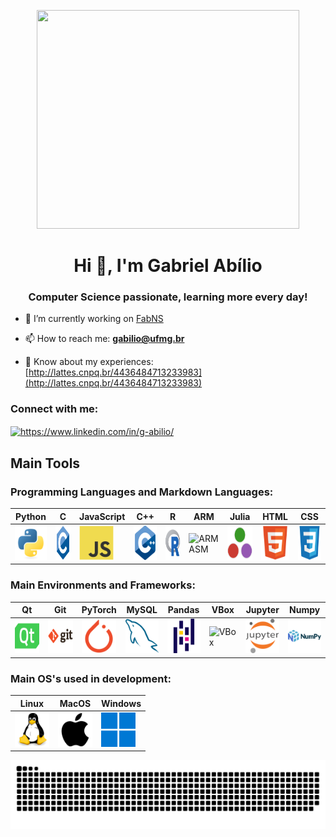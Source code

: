 <p align="center">
  <img src="https://images-wixmp-ed30a86b8c4ca887773594c2.wixmp.com/f/db02d444-03a2-431c-a0cb-349775b57e78/dc0zqfm-bf444754-929c-4ca9-be26-ccd67f9f0002.gif?token=eyJ0eXAiOiJKV1QiLCJhbGciOiJIUzI1NiJ9.eyJzdWIiOiJ1cm46YXBwOjdlMGQxODg5ODIyNjQzNzNhNWYwZDQxNWVhMGQyNmUwIiwiaXNzIjoidXJuOmFwcDo3ZTBkMTg4OTgyMjY0MzczYTVmMGQ0MTVlYTBkMjZlMCIsIm9iaiI6W1t7InBhdGgiOiJcL2ZcL2RiMDJkNDQ0LTAzYTItNDMxYy1hMGNiLTM0OTc3NWI1N2U3OFwvZGMwenFmbS1iZjQ0NDc1NC05MjljLTRjYTktYmUyNi1jY2Q2N2Y5ZjAwMDIuZ2lmIn1dXSwiYXVkIjpbInVybjpzZXJ2aWNlOmZpbGUuZG93bmxvYWQiXX0.zM8ZvuMMJb1FItVpR9vCw_rn0YvvTAJsmLQ-L4C6dXQ", height="350" width="420">
</p>

<h1 align="center">Hi 👋, I'm Gabriel Abílio</h1>
<h3 align="center">Computer Science passionate, learning more every day!</h3>

- 🌱 I’m currently working on [FabNS](https://www.fabns.com.br)

- 📫 How to reach me: **gabilio@ufmg.br**

- 📄 Know about my experiences: [http://lattes.cnpq.br/4436484713233983](http://lattes.cnpq.br/4436484713233983)

<h3 align="left">Connect with me:</h3>
<p align="left">
<a href="https://www.linkedin.com/in/g-abilio/" target="blank"><img align="center" src="https://raw.githubusercontent.com/rahuldkjain/github-profile-readme-generator/master/src/images/icons/Social/linked-in-alt.svg" alt="https://www.linkedin.com/in/g-abilio/" height="30" width="40" /></a>
</p>

## Main Tools 
<div>

### Programming Languages and Markdown Languages:
| Python | C | JavaScript | C++ | R | ARM | Julia | HTML | CSS | 
|----------|----------|----------|-----|-----|-------|-------|-------|------| 
|  <img src="https://github.com/devicons/devicon/blob/master/icons/python/python-original.svg" title="Python"  alt="Python" width="55" height="55"/> |  <img src="https://github.com/devicons/devicon/blob/master/icons/c/c-original.svg" title="C"  alt="C" width="55" height="55"/> |  <img src="https://github.com/devicons/devicon/blob/master/icons/javascript/javascript-original.svg" title="JavaScript" alt="JavaScript" width="55" height="55"/> |  <img src="https://github.com/devicons/devicon/blob/master/icons/cplusplus/cplusplus-original.svg" title="C++" alt="C++" width="55" height="55"/>|  <img src="https://github.com/devicons/devicon/blob/master/icons/r/r-original.svg" title="R" alt="R" width="55" height="55"/>| <img src="https://github.com/simple-icons/simple-icons/blob/develop/icons/arm.svg" title="ARM ASM" alt="ARM ASM" width="55" height="55"/>| <img src="https://github.com/devicons/devicon/blob/master/icons/julia/julia-original.svg" title="Julia" alt="Julia" width="55" height="55"/>| <img src="https://github.com/devicons/devicon/blob/master/icons/html5/html5-original.svg" title="HTML" alt="HTML" width="55" height="55"/>|  <img src="https://github.com/devicons/devicon/blob/master/icons/css3/css3-original.svg" title="CSS" alt="CSS" width="55" height="55"/>|  

  
### Main Environments and Frameworks:

| Qt | Git | PyTorch | MySQL | Pandas | VBox | Jupyter | Numpy |
|----------|----------|----------|----------|----------|----------|----------|----------|
|<img src="https://github.com/devicons/devicon/blob/master/icons/qt/qt-original.svg" title="Qt" alt="Qt" width="55" height="55"/>|<img src="https://github.com/devicons/devicon/blob/master/icons/git/git-original-wordmark.svg" title="Git" alt="Git" width="55" height="55"/>|<img src="https://github.com/devicons/devicon/blob/master/icons/pytorch/pytorch-original.svg" title="PyTorch" alt="PyTorch" width="55" height="55"/>| <img src="https://github.com/devicons/devicon/blob/master/icons/mysql/mysql-original.svg" title="MySQL" alt="MySQL" width="55" height="55"/>| <img src="https://github.com/devicons/devicon/blob/master/icons/pandas/pandas-original.svg" title="Pandas" alt="Pandas" width="55" height="55"/>|<img src="https://banner2.cleanpng.com/20190501/xvt/kisspng-computer-icons-virtualbox-portable-network-graphic-virtualbox-icon-of-line-style-available-in-svg-5cca247f73f9e3.6112721115567514874751.jpg" title="VBox" alt="VBox" width="55" height="55"/>| <img src="https://github.com/devicons/devicon/blob/master/icons/jupyter/jupyter-original-wordmark.svg" title="Jupyter" alt="Jupyter" width="55" height="55"/>|<img src="https://github.com/devicons/devicon/blob/master/icons/numpy/numpy-original-wordmark.svg" title="Numpy" alt="Numpy" width="55" height="55"/>|


### Main OS's used in development:

| Linux | MacOS | Windows |
|----------|----------|----------|
| <img src="https://github.com/devicons/devicon/blob/master/icons/linux/linux-original.svg" title="Linux" alt="Linux" width="55" height="55"/> | <img src="https://github.com/devicons/devicon/blob/master/icons/apple/apple-original.svg" title="MacOS" alt="MacOS" width="55" height="55"/> | <img src="https://github.com/devicons/devicon/blob/master/icons/windows11/windows11-original.svg" title="Windows" alt="Windows" width="55" height="55"/>| 

![Snake animation](https://github.com/g-abilio/g-abilio/blob/output/github-contribution-grid-snake-dark.svg)
